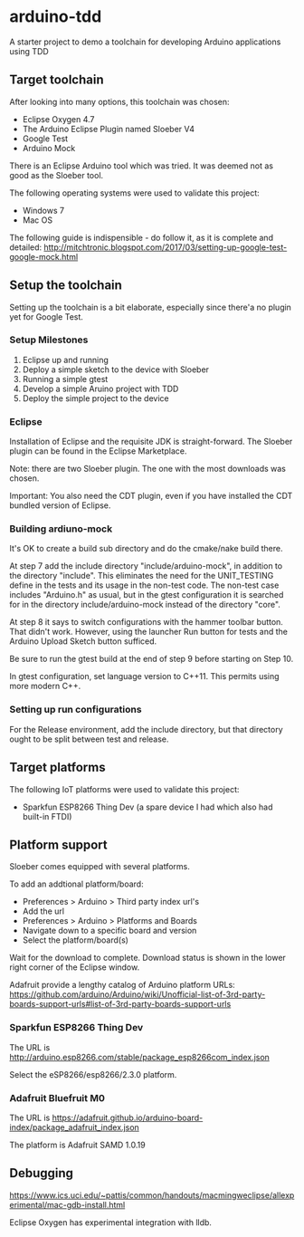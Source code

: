 # arduino-tdd
A starter project to demo a toolchain for developing Arduino applications using TDD

## Target toolchain
After looking into many options, this toolchain was chosen:
- Eclipse Oxygen 4.7
- The Arduino Eclipse Plugin named Sloeber V4
- Google Test
- Arduino Mock

There is an Eclipse Arduino tool which was tried. It was deemed not as good as the Sloeber tool.

The following operating systems were used to validate this project:
- Windows 7
- Mac OS

The following guide is indispensible - do follow it, as it is complete and detailed: http://mitchtronic.blogspot.com/2017/03/setting-up-google-test-google-mock.html

## Setup the toolchain

Setting up the toolchain is a bit elaborate, especially since there'a no plugin yet for Google Test.

### Setup Milestones

1. Eclipse up and running
1. Deploy a simple sketch to the device with Sloeber
1. Running a simple gtest
1. Develop a simple Aruino project with TDD
1. Deploy the simple project to the device

### Eclipse
Installation of Eclipse and the requisite JDK is straight-forward.
The Sloeber plugin can be found in the Eclipse Marketplace.

Note: there are two Sloeber plugin. The one with the most downloads was chosen.

Important: You also need the CDT plugin, even if you have installed the CDT bundled version of Eclipse.

### Building ardiuno-mock
It's OK to create a build sub directory and do the cmake/nake build there.

At step 7 add the include directory "include/arduino-mock", in addition to the directory "include".
This eliminates the need for the UNIT_TESTING define in the tests and its usage in the non-test code.
The non-test case includes "Arduino.h" as usual, but in the gtest configuration it is searched for in
the directory include/arduino-mock instead of the directory "core".

At step 8 it says to switch configurations with the hammer toolbar button.
That didn't work. However, using the launcher Run button for tests and the Arduino Upload Sketch button sufficed.

Be sure to run the gtest build at the end of step 9 before starting on Step 10.

In gtest configuration, set language version to C++11. This permits using more modern C++.

### Setting up run configurations
For the Release environment, add the include directory, but that directory ought to be split between test and release.

## Target platforms
The following IoT platforms were used to validate this project:
- Sparkfun ESP8266 Thing Dev (a spare device I had which also had built-in FTDI)

## Platform support
Sloeber comes equipped with several platforms.

To add an addtional platform/board:
- Preferences > Arduino > Third party index url's
- Add the url
- Preferences > Arduino > Platforms and Boards
- Navigate down to a specific board and version
- Select the platform/board(s)

Wait for the download to complete. Download status is shown in the lower right corner of the Eclipse window.

Adafruit provide a lengthy catalog of Arduino platform URLs: https://github.com/arduino/Arduino/wiki/Unofficial-list-of-3rd-party-boards-support-urls#list-of-3rd-party-boards-support-urls

### Sparkfun ESP8266 Thing Dev

The URL is http://arduino.esp8266.com/stable/package_esp8266com_index.json

Select the eSP8266/esp8266/2.3.0 platform.

### Adafruit Bluefruit M0

The URL is https://adafruit.github.io/arduino-board-index/package_adafruit_index.json

The platform is Adafruit SAMD 1.0.19

## Debugging

https://www.ics.uci.edu/~pattis/common/handouts/macmingweclipse/allexperimental/mac-gdb-install.html

Eclipse Oxygen has experimental integration with lldb.

